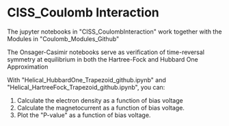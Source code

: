 # CISS_Coulomb Interaction
The jupyter notebooks in "CISS_CoulombInteraction" work together with the Modules in "Coulomb_Modules_Github"

The Onsager-Casimir notebooks serve as verification of time-reversal symmetry at equilibrium in both the Hartree-Fock and Hubbard One Approximation


With "Helical_HubbardOne_Trapezoid_github.ipynb" and "Helical_HartreeFock_Trapezoid_github.ipynb", you can:
1. Calculate the electron density as a function of bias voltage
2. Calculate the magnetocurrent as a function of bias voltage.
3. Plot the "P-value" as a function of bias voltage.
